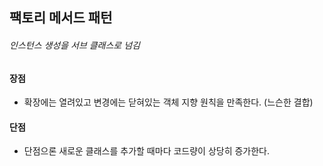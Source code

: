 ## 팩토리 메서드 패턴
###### 인스턴스 생성을 서브 클래스로 넘김
  
#### 장점
 - 확장에는 열려있고 변경에는 닫혀있는 객체 지향 원칙을 만족한다. (느슨한 결합)

#### 단점
 - 단점으론 새로운 클래스를 추가할 때마다 코드량이 상당히 증가한다.
